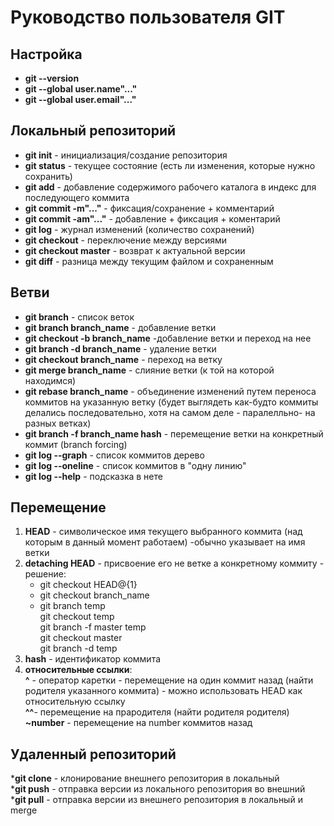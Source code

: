 # Руководство пользователя GIT

## Настройка

* __git --version__
* __git --global user.name"..."__
* __git --global user.email"..."__

## Локальный репозиторий

* __git init__ - инициализация/создание репозитория
* __git status__ - текущее состояние (есть ли изменения, которые нужно сохранить)
* __git add__ - добавление содержимого рабочего каталога в индекс для последующего коммита
* __git commit -m"..."__ - фиксация/сохранение + комментарий
* __git commit -am"..."__ - добавление + фиксация + коментарий
* __git log__ - журнал изменений (количество сохранений)
* __git checkout__ - переключение между версиями
* __git checkout master__ - возврат к актуальной версии
* __git diff__ - разница между текущим файлом и сохраненным

## Ветви

* __git branch__ - список веток
* __git branch branch_name__ - добавление ветки  
* __git checkout -b branch_name__ -добавление ветки и переход на нее  
* __git branch -d branch_name__ - удаление ветки
* __git checkout branch_name__ - переход на ветку
* __git merge branch_name__ - слияние ветки (к той на которой находимся)  
* __git rebase branch_name__ - объединение изменений путем переноса коммитов на указанную ветку (будет выглядеть как-будто коммиты делались последовательно, хотя на самом деле - паралелльно- на разных ветках)
* __git branch -f branch_name hash__ - перемещение ветки на конкретный коммит (branch forcing)  
* __git log --graph__ - список коммитов дерево  
* __git log --oneline__ - список коммитов в "одну линию"  
* __git log --help__ - подсказка в нете

## Перемещение

1. **HEAD** - символическое имя текущего выбранного коммита (над которым в данный момент работаем) -обычно указывает на имя ветки  
2. **detaching HEAD** - присвоение его не ветке а конкретному коммиту - решение:  
    * git checkout HEAD@{1}  
    * git checkout branch_name  
    * git branch temp  
      git checkout temp  
      git branch -f master temp  
      git checkout master  
      git branch -d temp
3. **hash** - идентификатор коммита  
4. **относительные ссылки**:  
    __^__ - оператор каретки - перемещение на один коммит назад (найти родителя указанного коммита) - можно использовать HEAD как относительную ссылку  
    __^^__- перемещение на прародителя (найти родителя родителя)  
    __~number__ - перемещение на number коммитов назад  


## Удаленный репозиторий

*__git clone__ - клонирование внешнего репозитория в локальный  
*__git push__ - отправка версии из локального репозитория во внешний  
*__git pull__ - отправка  версии из внешнего репозитория в локальный и merge  